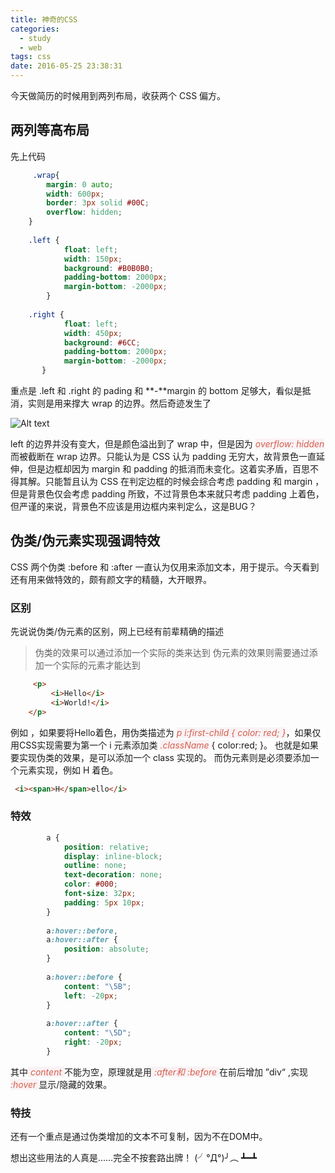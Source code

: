 ```yaml
---
title: 神奇的CSS
categories:
  - study
  - web
tags: css
date: 2016-05-25 23:38:31
---
```


<style>
.tx {
   color: #D55E4E;
   background-color: #F9F2F4;
   font-style: italic;
}
</style>

今天做简历的时候用到两列布局，收获两个 CSS 偏方。

## 两列等高布局
先上代码
```css
	 .wrap{
		margin: 0 auto;
		width: 600px;
		border: 3px solid #00C;
		overflow: hidden;
	}
        
	.left {
            float: left;
            width: 150px;
            background: #B0B0B0;
            padding-bottom: 2000px;
            margin-bottom: -2000px;
        }
        
	.right {
            float: left;
            width: 450px;
            background: #6CC;
            padding-bottom: 2000px;
            margin-bottom: -2000px;
       }
```
重点是 .left 和 .right 的 pading 和 **-**margin 的 bottom 足够大，看似是抵消，实则是用来撑大 wrap 的边界。然后奇迹发生了


<!--more-->

![Alt text](./div.jpg)

left 的边界并没有变大，但是颜色溢出到了 wrap 中，但是因为 <span class="tx">*overflow: hidden*</span> 而被截断在 wrap 边界。只能认为是 CSS 认为 padding 无穷大，故背景色一直延伸，但是边框却因为 margin 和 padding 的抵消而未变化。这着实矛盾，百思不得其解。只能暂且认为 CSS 在判定边框的时候会综合考虑 padding 和 margin ，但是背景色仅会考虑 padding 所致，不过背景色本来就只考虑 padding 上着色，但严谨的来说，背景色不应该是用边框内来判定么，这是BUG？


## 伪类/伪元素实现强调特效
CSS 两个伪类 :before 和 :after 一直认为仅用来添加文本，用于提示。今天看到还有用来做特效的，颇有颜文字的精髓，大开眼界。

### 区别
先说说伪类/伪元素的区别，网上已经有前辈精确的描述
> 伪类的效果可以通过添加一个实际的类来达到
> 伪元素的效果则需要通过添加一个实际的元素才能达到

```html
	 <p> 
		 <i>Hello</i> 
		 <i>World!</i>
	</p>
```
例如 ，如果要将Hello着色，用伪类描述为 <span class="tx">p i:first-child { color: red; }</span>，如果仅用CSS实现需要为第一个 i 元素添加类  <span class="tx">.className</span> { color:red; }。
也就是如果要实现伪类的效果，是可以添加一个 class 实现的。
而伪元素则是必须要添加一个元素实现，例如 H 着色。

```html
 <i><span>H</span>ello</i>
```

### 特效

```css
        a {
            position: relative;
            display: inline-block;
            outline: none;
            text-decoration: none;
            color: #000;
            font-size: 32px;
            padding: 5px 10px;
        }
        
        a:hover::before,
        a:hover::after {
            position: absolute;
        }
        
        a:hover::before {
            content: "\5B";
            left: -20px;
        }
        
        a:hover::after {
            content: "\5D";
            right: -20px;
        }
```      
其中<span class="tx"> content </span>不能为空，原理就是用<span class="tx"> :after和 :before </span>在前后增加 ”div“ ,实现<span class="tx"> :hover </span> 显示/隐藏的效果。

### 特技
还有一个重点是通过伪类增加的文本不可复制，因为不在DOM中。

想出这些用法的人真是……完全不按套路出牌！ (╯°Д°)╯︵ ┻━┻
